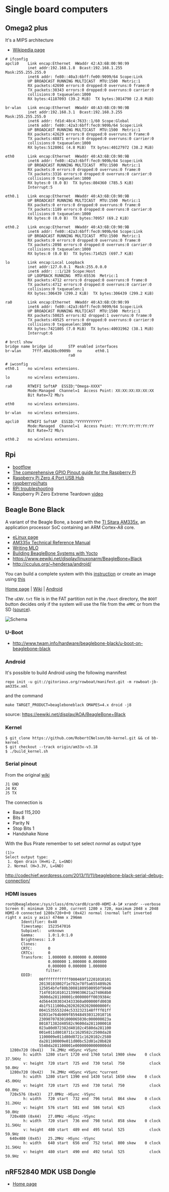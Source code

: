 # Single board computers

## Omega2 plus

It's a MIPS architecture

 - [Wikipedia page](https://en.wikipedia.org/wiki/Omega2_(computer))

```
# ifconfig 
apcli0    Link encap:Ethernet  HWaddr 42:A3:6B:00:90:99  
          inet addr:192.168.1.8  Bcast:192.168.1.255  Mask:255.255.255.0
          inet6 addr: fe80::40a3:6bff:fe00:9099/64 Scope:Link
          UP BROADCAST RUNNING MULTICAST  MTU:1500  Metric:1
          RX packets:42690 errors:0 dropped:0 overruns:0 frame:0
          TX packets:30343 errors:0 dropped:0 overruns:0 carrier:0
          collisions:0 txqueuelen:1000 
          RX bytes:41187093 (39.2 MiB)  TX bytes:3014790 (2.8 MiB)

br-wlan   Link encap:Ethernet  HWaddr 40:A3:6B:C0:90:9B  
          inet addr:192.168.3.1  Bcast:192.168.3.255  Mask:255.255.255.0
          inet6 addr: fd1d:48c4:7633::1/60 Scope:Global
          inet6 addr: fe80::42a3:6bff:fec0:909b/64 Scope:Link
          UP BROADCAST RUNNING MULTICAST  MTU:1500  Metric:1
          RX packets:42629 errors:0 dropped:0 overruns:0 frame:0
          TX packets:48871 errors:0 dropped:0 overruns:0 carrier:0
          collisions:0 txqueuelen:1000 
          RX bytes:5128061 (4.8 MiB)  TX bytes:40127972 (38.2 MiB)

eth0      Link encap:Ethernet  HWaddr 40:A3:6B:C0:90:9B  
          inet6 addr: fe80::42a3:6bff:fec0:909b/64 Scope:Link
          UP BROADCAST RUNNING MULTICAST  MTU:1500  Metric:1
          RX packets:0 errors:0 dropped:0 overruns:0 frame:0
          TX packets:3316 errors:0 dropped:0 overruns:0 carrier:0
          collisions:0 txqueuelen:1000 
          RX bytes:0 (0.0 B)  TX bytes:804360 (785.5 KiB)
          Interrupt:5 

eth0.1    Link encap:Ethernet  HWaddr 40:A3:6B:C0:90:9B  
          UP BROADCAST RUNNING MULTICAST  MTU:1500  Metric:1
          RX packets:0 errors:0 dropped:0 overruns:0 frame:0
          TX packets:1189 errors:0 dropped:0 overruns:0 carrier:0
          collisions:0 txqueuelen:1000 
          RX bytes:0 (0.0 B)  TX bytes:70957 (69.2 KiB)

eth0.2    Link encap:Ethernet  HWaddr 40:A3:6B:C0:90:9B  
          inet6 addr: fe80::42a3:6bff:fec0:909b/64 Scope:Link
          UP BROADCAST RUNNING MULTICAST  MTU:1500  Metric:1
          RX packets:0 errors:0 dropped:0 overruns:0 frame:0
          TX packets:2098 errors:0 dropped:0 overruns:0 carrier:0
          collisions:0 txqueuelen:1000 
          RX bytes:0 (0.0 B)  TX bytes:714525 (697.7 KiB)

lo        Link encap:Local Loopback  
          inet addr:127.0.0.1  Mask:255.0.0.0
          inet6 addr: ::1/128 Scope:Host
          UP LOOPBACK RUNNING  MTU:65536  Metric:1
          RX packets:4712 errors:0 dropped:0 overruns:0 frame:0
          TX packets:4712 errors:0 dropped:0 overruns:0 carrier:0
          collisions:0 txqueuelen:1 
          RX bytes:306439 (299.2 KiB)  TX bytes:306439 (299.2 KiB)

ra0       Link encap:Ethernet  HWaddr 40:A3:6B:C0:90:99  
          inet6 addr: fe80::42a3:6bff:fec0:9099/64 Scope:Link
          UP BROADCAST RUNNING MULTICAST  MTU:1500  Metric:1
          RX packets:50025 errors:82 dropped:1 overruns:0 frame:0
          TX packets:49525 errors:0 dropped:0 overruns:0 carrier:0
          collisions:0 txqueuelen:1000 
          RX bytes:7421805 (7.0 MiB)  TX bytes:40031962 (38.1 MiB)
          Interrupt:6
```

```
# brctl show
bridge name	bridge id		STP enabled	interfaces
br-wlan		7fff.40a36bc0909b	no		eth0.1
							ra0
```
```
# iwconfig 
eth0.1    no wireless extensions.

lo        no wireless extensions.

ra0       RTWIFI SoftAP  ESSID:"Omega-XXXX"  
          Mode:Managed  Channel=1  Access Point: XX:XX:XX:XX:XX:XX   
          Bit Rate=72 Mb/s   
          
eth0      no wireless extensions.

br-wlan   no wireless extensions.

apcli0    RTWIFI SoftAP  ESSID:"YYYYYYYYYY"  
          Mode:Managed  Channel=1  Access Point: YY:YY:YY:YY:YY:YY   
          Bit Rate=72 Mb/s   
          
eth0.2    no wireless extensions.
```

## Rpi

 - [bootflow](https://www.raspberrypi.org/documentation/hardware/raspberrypi/bootmodes/bootflow.md)
 - [The comprehensive GPIO Pinout guide for the Raspberry Pi](https://pinout.xyz/)
 - [Raspberry Pi Zero 4 Port USB Hub](https://openhardwarecoza.wordpress.com/2015/12/07/raspberry-pi-zero-4-port-usb-hub-open-source-pcb-design/)
 - [raspberrypi/hats](https://github.com/raspberrypi/hats)
 - [RPi troubleshooting](https://elinux.org/R-Pi_Troubleshooting)
 - Raspberry Pi Zero Extreme Teardown [video](https://www.youtube.com/watch?v=HH5cFqc9OcM)

## Beagle Bone Black

A variant of the Beagle Bone, a board with the [TI Sitara AM335x](http://www.ti.com/am335x), an application processor SoC containing an ARM Cortex-A8 core.

 - [eLinux page](https://elinux.org/BeagleBone_Community)
 - [AM335x Technical Reference Manual](https://www.ti.com/lit/ug/spruh73p/spruh73p.pdf)
 - [Writing MLO](https://witekio.com/blog/writing-mlo-beagleboard-xm/)
 - [Building BeagleBone Systems with Yocto](https://jumpnowtek.com/beaglebone/BeagleBone-Systems-with-Yocto.html)
 - https://www.eewiki.net/display/linuxonarm/BeagleBone+Black
 - http://icculus.org/~hendersa/android/

You can build a complete system with this [instruction](http://www.crashcourse.ca/wiki/index.php/BBB_meta-bb)
or create an image using [this](https://github.com/RobertCNelson/omap-image-builder)

[Home page](http://beagleboard.org/black) | [Wiki](http://www.elinux.org/Beagleboard:BeagleBoneBlack) | [Android](http://beagleboard.org/project/rowboat/)

The ``uENV.txt`` file is in the FAT partition not in the ``/boot`` directory, the ``BOOT`` button
decides only if the system will use the file from the ``eMMC`` or from the SD ([source](https://groups.google.com/d/msg/beagleboard/_mOlo6T-70E/yZdHiD_ftbcJ)).

![Schema](http://elinux.org/images/2/2b/Features.jpg)

### U-Boot


 - http://www.twam.info/hardware/beaglebone-black/u-boot-on-beaglebone-black

### Android

It's possible to build Android using the following mannifest

    repo init -u git://gitorious.org/rowboat/manifest.git -m rowboat-jb-am335x.xml

and the command

    make TARGET_PRODUCT=beagleboneblack OMAPES=4.x droid -j8

source: https://eewiki.net/display/AOA/BeagleBone+Black

### Kernel


    $ git clone https://github.com/RobertCNelson/bb-kernel.git && cd bb-kernel
    $ git checkout --track origin/am33x-v3.18
    $ ./build_kernel.sh

### Serial pinout

From the original [wiki](http://elinux.org/Beagleboard:BeagleBone_Black_Serial)

    J1 GND
    J4 RX
    J5 TX

The connection is

 - Baud 115,200
 - Bits 8
 - Parity N
 - Stop Bits 1
 - Handshake None

With the Bus Pirate remember to set select *normal* as output type

```
(1)>
Select output type:
 1. Open drain (H=Hi-Z, L=GND)
 2. Normal (H=3.3V, L=GND)
```

http://codechief.wordpress.com/2013/11/11/beaglebone-black-serial-debug-connection/

### HDMI issues

```
root@beaglebone:/sys/class/drm/card0/card0-HDMI-A-1# xrandr --verbose                                                                                                                        
Screen 0: minimum 320 x 200, current 1280 x 720, maximum 2048 x 2048                                                                                                                         
HDMI-0 connected 1280x720+0+0 (0x42) normal (normal left inverted right x axis y axis) 474mm x 296mm                                                                                         
       Identifier: 0x40                                                                                                                                                                      
       Timestamp:  1523547016
       Subpixel:   unknown
       Gamma:      1.0:1.0:1.0
       Brightness: 1.0
       Clones:
       CRTC:       0
       CRTCs:      0
       Transform:  1.000000 0.000000 0.000000
                   0.000000 1.000000 0.000000
                   0.000000 0.000000 1.000000
                  filter:
       EDID:
               00ffffffffffff000469f12201010101
               20130103802f1e782e78f5a655489b26
               125054bfef80b30081809500950f9040
               714f0101010121399030621a274068b0
               3600da281100001c000000ff0039384c
               4d56443030343433360a000000fd0038
               4b1f5111000a202020202020000000fc
               00415355532d4c5332323148ffff01ff
               02031e764b909f859484930312010716
               230907078301000065030c000000023a
               801871382d40582c9600da2811000018
               023a80d072382d40102c4580da281100
               001e011d8018711c1620582c2500da28
               1100009e011d80d0721c1620102c2580
               da281100009e011d00bc52d01e20b828
               5540da281100001e00000000000000dd
  1280x720 (0x41)   74.2MHz +HSync +VSync
        h: width  1280 start 1720 end 1760 total 1980 skew    0 clock   37.5KHz
        v: height  720 start  725 end  730 total  750           clock   50.0Hz
  1280x720 (0x42)   74.2MHz +HSync +VSync *current
        h: width  1280 start 1390 end 1430 total 1650 skew    0 clock   45.0KHz
        v: height  720 start  725 end  730 total  750           clock   60.0Hz
  720x576 (0x43)   27.0MHz -HSync -VSync
        h: width   720 start  732 end  796 total  864 skew    0 clock   31.2KHz
        v: height  576 start  581 end  586 total  625           clock   50.0Hz
  720x480 (0x44)   27.0MHz -HSync -VSync
        h: width   720 start  736 end  798 total  858 skew    0 clock   31.5KHz
        v: height  480 start  489 end  495 total  525           clock   59.9Hz
  640x480 (0x45)   25.2MHz -HSync -VSync
        h: width   640 start  656 end  752 total  800 skew    0 clock   31.5KHz
        v: height  480 start  490 end  492 total  525           clock   59.9Hz
```

## nRF52840 MDK USB Dongle

 - [Home page](https://wiki.makerdiary.com/nrf52840-mdk-usb-dongle/getting-started/)
